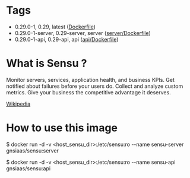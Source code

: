 # Tags

- 0.29.0-1, 0.29, latest ([Dockerfile](https://github.com/gns-iaas/sensu/blob/master/Dockerfile))
- 0.29.0-1-server, 0.29-server, server ([server/Dockerfile](https://github.com/gns-iaas/sensu/blob/master/server/Dockerfile))
- 0.29.0-1-api, 0.29-api, api ([api/Dockerfile](https://github.com/gns-iaas/sensu/blob/master/api/Dockerfile))


# What is Sensu ?

Monitor servers, services, application health, and business KPIs. Get notified about failures before your users do. Collect and analyze custom metrics. Give your business the competitive advantage it deserves.

[Wikipedia](https://en.wikipedia.org/wiki/Sensu_%28computing%29)

# How to use this image

$ docker run -d  -v &lt;host&#95;sensu&#95;dir&gt;:/etc/sensu:ro --name sensu-server gnsiaas/sensu:server

$ docker run -d  -v &lt;host&#95;sensu&#95;dir&gt;:/etc/sensu:ro --name sensu-api gnsiaas/sensu:api
